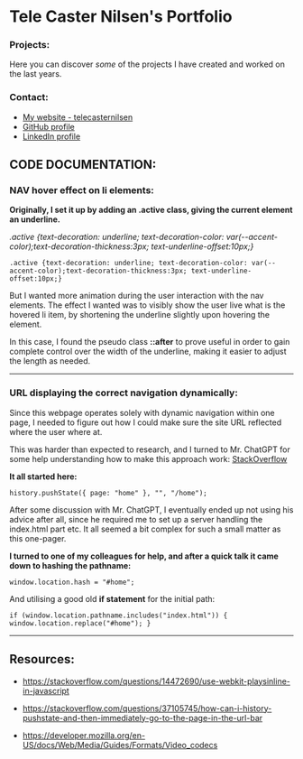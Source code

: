 # Tele Caster Nilsen's Portfolio

### Projects:

Here you can discover _some_ of the projects I have created and worked on the last years.

### Contact:

- [My website - telecasternilsen](https://telecasternilsen.netlify.app/)
- [GitHub profile](https://github.com/telecasteren)
- [LinkedIn profile](https://www.linkedin.com/in/tele-caster-nilsen-7002b9249/)

## CODE DOCUMENTATION:

### NAV hover effect on li elements:

**Originally, I set it up by adding an .active class, giving the current element an underline.**

_.active {text-decoration: underline; text-decoration-color: var(--accent-color);text-decoration-thickness:3px; text-underline-offset:10px;}_

`.active {text-decoration: underline; text-decoration-color: var(--accent-color);text-decoration-thickness:3px; text-underline-offset:10px;}`

But I wanted more animation during the user interaction with the nav elements. The effect I wanted was to visibly show the user live what is the hovered li item, by shortening the underline slightly upon hovering the element.

In this case, I found the pseudo class **::after** to prove useful in order to gain complete control over the width of the underline, making it easier to adjust the length as needed.

---

### URL displaying the correct navigation dynamically:

Since this webpage operates solely with dynamic navigation within one page, I needed to figure out how I could make sure the site URL reflected where the user where at.

This was harder than expected to research, and I turned to Mr. ChatGPT for some help understanding how to make this approach work:
[StackOverflow](https://stackoverflow.com/questions/37105745/how-can-i-history-pushstate-and-then-immediately-go-to-the-page-in-the-url-bar)

**It all started here:**

`history.pushState({ page: "home" }, "", "/home");`

After some discussion with Mr. ChatGPT, I eventually ended up not using his advice after all, since he required me to set up a server handling the index.html part etc. It all seemed a bit complex for such a small matter as this one-pager.

**I turned to one of my colleagues for help, and after a quick talk it came down to hashing the pathname:**

`window.location.hash = "#home";`

And utilising a good old **if statement** for the initial path:

`if (window.location.pathname.includes("index.html")) {
window.location.replace("#home");
}`

---

## Resources:

- https://stackoverflow.com/questions/14472690/use-webkit-playsinline-in-javascript

- https://stackoverflow.com/questions/37105745/how-can-i-history-pushstate-and-then-immediately-go-to-the-page-in-the-url-bar

- https://developer.mozilla.org/en-US/docs/Web/Media/Guides/Formats/Video_codecs
